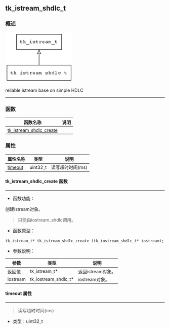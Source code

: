 ## tk\_istream\_shdlc\_t
### 概述
![image](images/tk_istream_shdlc_t_0.png)


 reliable istream base on simple HDLC



----------------------------------
### 函数
<p id="tk_istream_shdlc_t_methods">

| 函数名称 | 说明 | 
| -------- | ------------ | 
| <a href="#tk_istream_shdlc_t_tk_istream_shdlc_create">tk\_istream\_shdlc\_create</a> |  |
### 属性
<p id="tk_istream_shdlc_t_properties">

| 属性名称 | 类型 | 说明 | 
| -------- | ----- | ------------ | 
| <a href="#tk_istream_shdlc_t_timeout">timeout</a> | uint32\_t | 读写超时时间(ms) |
#### tk\_istream\_shdlc\_create 函数
-----------------------

* 函数功能：

> <p id="tk_istream_shdlc_t_tk_istream_shdlc_create">
 创建istream对象。

> 只能由iostream_shdlc调用。






* 函数原型：

```
tk_istream_t* tk_istream_shdlc_create (tk_iostream_shdlc_t* iostream);
```

* 参数说明：

| 参数 | 类型 | 说明 |
| -------- | ----- | --------- |
| 返回值 | tk\_istream\_t* | 返回istream对象。 |
| iostream | tk\_iostream\_shdlc\_t* | iostream对象。 |
#### timeout 属性
-----------------------
> <p id="tk_istream_shdlc_t_timeout"> 读写超时时间(ms)



* 类型：uint32\_t

